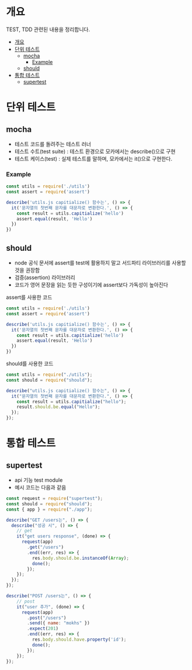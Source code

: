 # 개요

TEST, TDD 관련된 내용을 정리합니다.

- [개요](#개요)
- [단위 테스트](#단위-테스트)
  - [mocha](#mocha)
    - [Example](#example)
  - [should](#should)
- [통합 테스트](#통합-테스트)
  - [supertest](#supertest)

# 단위 테스트

## mocha

- 테스트 코드를 돌려주는 테스트 러너
- 테스트 수트(test suite) : 테스트 환경으로 모카에서는 describe()으로 구현
- 테스트 케이스(test) : 실제 테스트를 말하며, 모카에서는 it()으로 구현한다.

### Example

``` js
const utils = require('./utils')
const assert = require('assert')

describe('utils.js capitialize() 함수는', () => {
  it('문자열의 첫번째 문자를 대문자로 변환한다.', () => {
    const result = utils.capitialize('hello')    
    assert.equal(result, 'Hello')
  })
})
```

## should

- node 공식 문서에 assert를 test에 활용하지 말고 서드파티 라이브러리를 사용할 것을 권장함
- 검증(assertion) 라이브러리
- 코드가 영어 문장을 읽는 듯한 구성이기에 assert보다 가독성이 높아진다

assert를 사용한 코드

``` js
const utils = require('./utils')
const assert = require('assert')

describe('utils.js capitialize() 함수는', () => {
  it('문자열의 첫번째 문자를 대문자로 변환한다.', () => {
    const result = utils.capitialize('hello')    
    assert.equal(result, 'Hello')
  })
})

```

should를 사용한 코드

``` js
const utils = require("./utils");
const should = require("should");

describe("utils.js capitialize() 함수는", () => {
  it("문자열의 첫번째 문자를 대문자로 변환한다.", () => {
    const result = utils.capitialize("hello");
    result.should.be.equal("Hello");
  });
});

```

# 통합 테스트

## supertest

- api 기능 test module
- 예시 코드는 다음과 같음
  
``` js
const request = require("supertest");
const should = require("should");
const { app } = require("./app");

describe("GET /users는", () => {
  describe("성공 시", () => {
    // get
    it("get users response", (done) => {
      request(app)
        .get("/users")
        .end((err, res) => {
          res.body.should.be.instanceOf(Array);
          done();
        });
    });
  });
});

describe("POST /users는", () => {
    // post
    it("user 추가", (done) => {
      request(app)
        .post("/users")
        .send({ name: "mokhs" })
        .expect(201)
        .end((err, res) => {
          res.body.should.have.property('id');
          done();
        });
    });  
});


```
